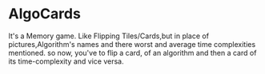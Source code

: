 # AlgoCards

It's a Memory game.
Like Flipping Tiles/Cards,but in place of pictures,Algorithm's names and there worst and average time complexities mentioned.
so now, you've to flip a card, of an algorithm and then a card of its time-complexity and vice versa.

